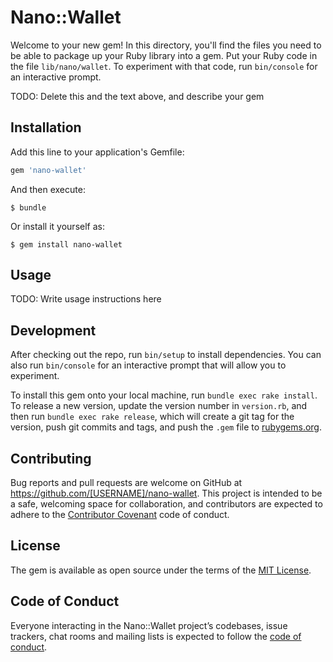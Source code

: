 # Nano::Wallet

Welcome to your new gem! In this directory, you'll find the files you need to be able to package up your Ruby library into a gem. Put your Ruby code in the file `lib/nano/wallet`. To experiment with that code, run `bin/console` for an interactive prompt.

TODO: Delete this and the text above, and describe your gem

## Installation

Add this line to your application's Gemfile:

```ruby
gem 'nano-wallet'
```

And then execute:

    $ bundle

Or install it yourself as:

    $ gem install nano-wallet

## Usage

TODO: Write usage instructions here

## Development

After checking out the repo, run `bin/setup` to install dependencies. You can also run `bin/console` for an interactive prompt that will allow you to experiment.

To install this gem onto your local machine, run `bundle exec rake install`. To release a new version, update the version number in `version.rb`, and then run `bundle exec rake release`, which will create a git tag for the version, push git commits and tags, and push the `.gem` file to [rubygems.org](https://rubygems.org).

## Contributing

Bug reports and pull requests are welcome on GitHub at https://github.com/[USERNAME]/nano-wallet. This project is intended to be a safe, welcoming space for collaboration, and contributors are expected to adhere to the [Contributor Covenant](http://contributor-covenant.org) code of conduct.

## License

The gem is available as open source under the terms of the [MIT License](https://opensource.org/licenses/MIT).

## Code of Conduct

Everyone interacting in the Nano::Wallet project’s codebases, issue trackers, chat rooms and mailing lists is expected to follow the [code of conduct](https://github.com/[USERNAME]/nano-wallet/blob/master/CODE_OF_CONDUCT.md).
